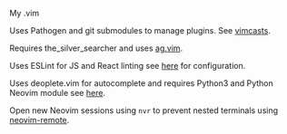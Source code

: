 My .vim

Uses Pathogen and git submodules to manage plugins.
See [vimcasts](http://vimcasts.org/episodes/synchronizing-plugins-with-git-submodules-and-pathogen/).

Requires the_silver_searcher and uses [ag.vim](https://github.com/rking/ag.vim).

Uses ESLint for JS and React linting see [here](https://github.com/jaxbot/syntastic-react) for configuration.

Uses deoplete.vim for autocomplete and requires Python3 and Python Neovim
module see [here](https://github.com/Shougo/deoplete.nvim).

Open new Neovim sessions using `nvr` to prevent nested terminals using [neovim-remote](https://github.com/mhinz/neovim-remote).

